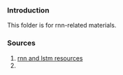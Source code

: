 ### Introduction
This folder is for rnn-related materials. 

### Sources
1. [rnn and lstm resources][1]
2. 

[1]:	http://handong1587.github.io/deep_learning/2015/10/09/rnn-and-lstm.html#types-of-rnn